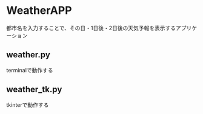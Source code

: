 # WeatherAPP

都市名を入力することで、その日・1日後・2日後の天気予報を表示するアプリケーション


## weather.py

terminalで動作する

## weather_tk.py

tkinterで動作する
